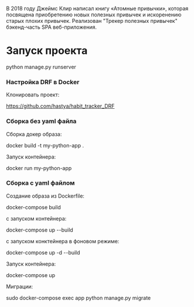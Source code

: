 В 2018 году Джеймс Клир написал книгу «Атомные привычки», которая посвящена приобретению новых полезных привычек и
искоренению старых плохих привычек.
Реализован "Трекер полезных привычек" бэкенд-часть SPA веб-приложения.

<h1>Запуск проекта</h1>
python manage.py runserver

<h3>Настройка DRF в Docker</h3>
Клонировать проект: 

https://github.com/hastya/habit_tracker_DRF

<h3>Сборка без yaml файла</h3>

Сборка докер образа:

docker build -t my-python-app .

Запуск контейнера:

docker run my-python-app

<h3>Сборка с yaml файлом</h3>
Cоздание образа из Dockerfile:

docker-compose build

с запуском контейнера:

docker-compose up --build

с запуском конктейнера в фоновом режиме:

docker-compose up -d --build

Запуск контейнера:

docker-compose up

Миграции:

sudo docker-compose exec app python manage.py migrate